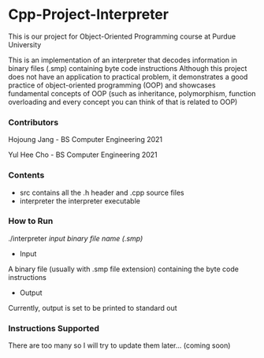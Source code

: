 # Cpp-Project-Interpreter
This is our project for Object-Oriented Programming course at Purdue University

This is an implementation of an interpreter that decodes information in binary files (.smp) containing byte code instructions
Although this project does not have an application to practical problem, it demonstrates a good practice of object-oriented programming (OOP) and showcases fundamental concepts of OOP (such as inheritance, polymorphism, function overloading and every concept you can think of that is related to OOP)

### Contributors
Hojoung Jang - BS Computer Engineering 2021

Yul Hee Cho - BS Computer Engineering 2021

### Contents
- src 
contains all the .h header and .cpp source files
- interpreter
the interpreter executable

### How to Run
./interpreter *input binary file name (.smp)*
- Input

A binary file (usually with .smp file extension) containing the byte code instructions
- Output

Currently, output is set to be printed to standard out

### Instructions Supported
There are too many so I will try to update them later... (coming soon)
